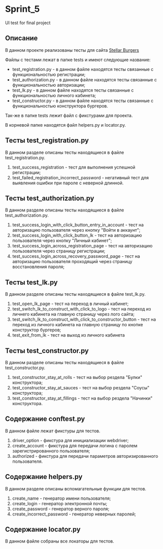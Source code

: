 # Sprint_5
UI test for final project
## Описание
В данном проекте реализованы тесты для сайта [Stellar Burgers](https://stellarburgers.nomoreparties.site)

Файлы с тестами лежат в папке tests и имеют следующие название:
* test_registration.py - в данном файле находятся тесты связанные с функциональностью регистрации;
* test_authorization.py - в данном файле находятся тесты связанные с функциональностью авторизации;
* test_lk.py - в данном файле находятся тесты связанные с функциональностью личного кабинета;
* test_constructor.py - в данном файле находятся тесты связанные с функциональностью конструктора бургеров.

Так-же в папке tests лежит файл с фикстурами для проекта.

В корневой папке находятся файл helpers.py и locator.py.

## Тесты test_registration.py
В данном разделе описаны тесты находящиеся в файле test_registration.py.

1. test_success_registration - тест для выполнения успешной регистрации;
2. test_failed_registration_incorrect_password - негативный тест для выявления ошибки при пароле с неверной длинной.

## Тесты test_authorization.py
В данном разделе описаны тесты находящиеся в файле test_authorization.py.

1. test_success_login_with_click_button_entry_in_account - тест на авторизацию пользователя через кнопку "Войти в аккаунт";
2. test_success_login_with_click_button_lk - тест на авторизацию пользователя через кнопку "Личный кабинет";
3. test_success_login_across_registration_page - тест на авторизацию пользователя через страницу регистрации;
4. test_success_login_across_recovery_password_page - тест на авторизацию пользователя проходящий через страницу восстановления пароля;

## Тесты test_lk.py
В данном разделе описаны тесты находящиеся в файле test_lk.py.

1. test_open_lk_page - тест на переход в личный кабинет;
2. test_switch_lk_to_construct_with_click_to_logo - тест на переход из личнего кабинета на главную страницу через лого сайта;
3. test_switch_lk_to_construct_with_click_to_constructor_button - тест на переход из личного кабинета на главную страницу по кнопке конструктор бургеров;
4. test_exit_from_lk - тест на выход из личного кабинета

## Тесты test_constructor.py
В данном разделе описаны тесты находящиеся в файле test_constructor.py.

1. test_constructor_stay_at_rolls - тест на выбор рездела "Булки" конструктора;
2. test_constructor_stay_at_sauces - тест на выбор рездела "Соусы" конструктора;
3. test_constructor_stay_at_fillings - тест на выбор рездела "Начинки" конструктора.

## Содержание conftest.py
В данном файле лежат фикстуры для тестов.

1. driver_option - фикстура для инициализации webdriver;
2. create_account - фикстура для передачи логина с паролем зарегистрированного пользователя; 
3. authorized - фикстура для передачи параметров авторизированного пользователя.

## Содержание helpers.py
В данном разделе описаны вспомагательные функции для тестов.

1. create_name - генератор имени пользователя;
2. create_login - генератор электронной почты;
3. create_password - генератор верного пароля;
4. create_incorrect_password - генератор неверных паролей;

## Содержание locator.py
В данном файле собраны все локаторы для тестов.